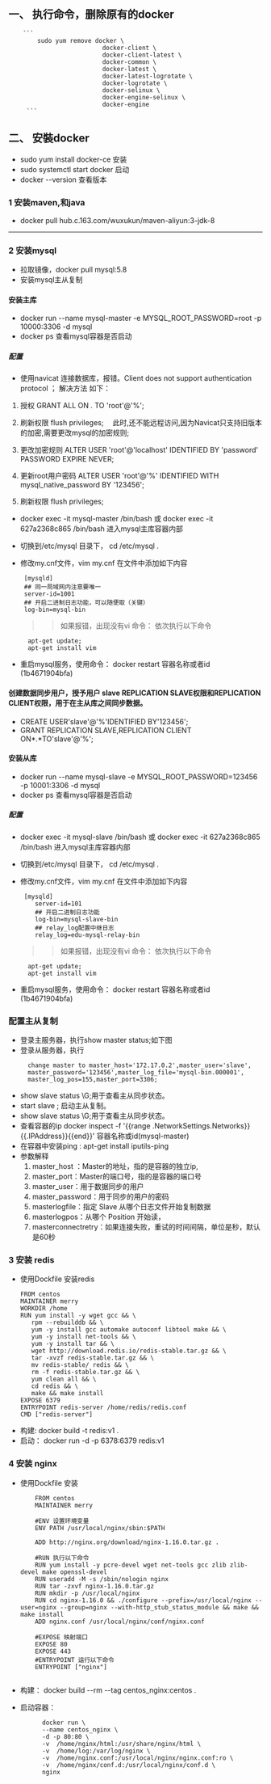 ## 一、 执行命令，删除原有的docker
        ```
            sudo yum remove docker \
                              docker-client \
                              docker-client-latest \
                              docker-common \
                              docker-latest \
                              docker-latest-logrotate \
                              docker-logrotate \
                              docker-selinux \
                              docker-engine-selinux \
                              docker-engine
         ```
##  二、 安裝docker
   - sudo yum install docker-ce 安装
   - sudo systemctl start docker 启动
   - docker --version  查看版本
    
   ### 1 安装maven,和java
           
   - docker pull hub.c.163.com/wuxukun/maven-aliyun:3-jdk-8 
   
   ----
   ### 2 安装mysql
   - 拉取镜像，docker pull mysql:5.8
   - 安装mysql主从复制
   #### 安装主库 
   - docker run --name mysql-master -e MYSQL_ROOT_PASSWORD=root -p 10000:3306 -d mysql 
   - docker ps 查看mysql容器是否启动
   ##### 配置
   - 使用navicat 连接数据库，报错。Client does not support authentication protocol ； 解决方法 如下：
  

   
   1. 授权
        GRANT ALL ON *.* TO 'root'@'%';
   2. 刷新权限
        flush privileges;
    　此时,还不能远程访问,因为Navicat只支持旧版本的加密,需要更改mysql的加密规则;
   
   3. 更改加密规则
       ALTER USER 'root'@'localhost' IDENTIFIED BY 'password' PASSWORD EXPIRE NEVER;
   4. 更新root用户密码
       ALTER USER 'root'@'%' IDENTIFIED WITH mysql_native_password BY '123456';
   5. 刷新权限
       flush privileges;
   - docker exec -it mysql-master /bin/bash 或 docker exec -it 627a2368c865 /bin/bash 进入mysql主库容器内部
   - 切换到/etc/mysql 目录下， cd /etc/mysql .
   - 修改my.cnf文件，vim my.cnf 在文件中添加如下内容
   
     ```  
      [mysqld]
      ## 同一局域网内注意要唯一
      server-id=1001  
      ## 开启二进制日志功能，可以随便取（关键）
      log-bin=mysql-bin
     ```  
       >>如果报错，出现没有vi 命令： 依次执行以下命令
       
        ```  
          apt-get update;
          apt-get install vim
        ```  
   - 重启mysql服务，使用命令： docker restart  容器名称或者id (1b4671904bfa)
   
   ####  创建数据同步用户，授予用户 slave REPLICATION SLAVE权限和REPLICATION CLIENT权限，用于在主从库之间同步数据。
   
   - CREATE USER'slave'@'%'IDENTIFIED BY'123456';
   - GRANT REPLICATION SLAVE,REPLICATION CLIENT ON*.*TO'slave'@'%';
   #### 安装从库 
   - docker run --name mysql-slave -e MYSQL_ROOT_PASSWORD=123456 -p 10001:3306 -d mysql
   - docker ps 查看mysql容器是否启动
   ##### 配置    
  - docker exec -it mysql-slave /bin/bash 或 docker exec -it 627a2368c865 /bin/bash 进入mysql主库容器内部
  - 切换到/etc/mysql 目录下， cd /etc/mysql .
  - 修改my.cnf文件，vim my.cnf 在文件中添加如下内容
  
    ```  
     [mysqld]
        server-id=101  
        ## 开启二进制日志功能
        log-bin=mysql-slave-bin   
        ## relay_log配置中继日志
        relay_log=edu-mysql-relay-bin
    ```  
      >>如果报错，出现没有vi 命令： 依次执行以下命令
      
       ```  
         apt-get update;
         apt-get install vim
       ```  
  - 重启mysql服务，使用命令： docker restart  容器名称或者id (1b4671904bfa)
  ### 配置主从复制
  - 登录主服务器，执行show master status;如下图
  - 登录从服务器，执行 
     ```  
       change master to master_host='172.17.0.2',master_user='slave',
       master_password='123456',master_log_file='mysql-bin.000001',
       master_log_pos=155,master_port=3306;
     ```  
  - show slave status \G;用于查看主从同步状态。
  - start slave ; 启动主从复制。
  - show slave status \G;用于查看主从同步状态。
  - 查看容器的ip docker inspect -f '{{range .NetworkSettings.Networks}}{{.IPAddress}}{{end}}' 容器名称或id(mysql-master)
  - 在容器中安装ping : apt-get install iputils-ping
  - 参数解释
     1. master_host ：Master的地址，指的是容器的独立ip,
     2. master_port：Master的端口号，指的是容器的端口号
     3. master_user：用于数据同步的用户
     4. master_password：用于同步的用户的密码
     5. masterlogfile：指定 Slave 从哪个日志文件开始复制数据
     6. masterlogpos：从哪个 Position 开始读，
     7. masterconnectretry：如果连接失败，重试的时间间隔，单位是秒，默认是60秒
  ### 3 安装 redis
  
  - 使用Dockfile 安装redis
      ```
     FROM centos
     MAINTAINER merry
     WORKDIR /home
     RUN yum install -y wget gcc && \      
         rpm --rebuilddb && \
         yum -y install gcc automake autoconf libtool make && \
         yum -y install net-tools && \
         yum -y install tar && \
         wget http://download.redis.io/redis-stable.tar.gz && \
         tar -xvzf redis-stable.tar.gz && \
         mv redis-stable/ redis && \
         rm -f redis-stable.tar.gz && \
         yum clean all && \
         cd redis && \
         make && make install     
     EXPOSE 6379
     ENTRYPOINT redis-server /home/redis/redis.conf
     CMD ["redis-server"]
    
     ```  
  - 构建: docker build -t redis:v1 .
  - 启动： docker run -d -p 6378:6379 redis:v1
  ### 4 安装 nginx
  - 使用Dockfile 安装
  
    ```  
        FROM centos
        MAINTAINER merry
        
        #ENV 设置环境变量
        ENV PATH /usr/local/nginx/sbin:$PATH
        
        ADD http://nginx.org/download/nginx-1.16.0.tar.gz .
         
        #RUN 执行以下命令 
        RUN yum install -y pcre-devel wget net-tools gcc zlib zlib-devel make openssl-devel
        RUN useradd -M -s /sbin/nologin nginx
        RUN tar -zxvf nginx-1.16.0.tar.gz
        RUN mkdir -p /usr/local/nginx
        RUN cd nginx-1.16.0 && ./configure --prefix=/usr/local/nginx --user=nginx --group=nginx --with-http_stub_status_module && make && make install
        ADD nginx.conf /usr/local/nginx/conf/nginx.conf
         
        #EXPOSE 映射端口
        EXPOSE 80 
        EXPOSE 443
        #ENTRYPOINT 运行以下命令
        ENTRYPOINT ["nginx"]
 
    ```  
  - 构建： docker build --rm --tag centos_nginx:centos .
  - 启动容器： 
    ```  
          docker run \
          --name centos_nginx \
          -d -p 80:80 \
          -v  /home/nginx/html:/usr/share/nginx/html \
          -v  /home/log:/var/log/nginx \
          -v  /home/nginx.conf:/usr/local/nginx/nginx.conf:ro \
          -v  /home/nginx/conf.d:/usr/local/nginx/conf.d \
          nginx 
          
    ```  

   
         
         
         
